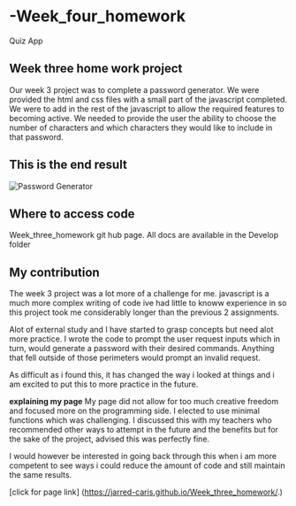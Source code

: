 # -Week_four_homework

Quiz App

## Week three home work project

Our week 3 project was to complete a password generator. We were provided the html and css files with a small part of the javascript completed. We were to add in the rest of the javascript to allow the required features to becoming active. We needed to provide the user the ability to choose the number of characters and which characters they would like to include in that password.

## This is the end result

![Password Generator](Assets/PwGenerator.PNG)

## Where to access code

Week_three_homework git hub page. All docs are available in the Develop folder

## My contribution

The week 3 project was a lot more of a challenge for me. javascript is a much more complex writing of code ive had little to knoww experience in so this project took me considerably longer than the previous 2 assignments.

Alot of external study and I have started to grasp concepts but need alot more practice. I wrote the code to prompt the user request inputs which in turn, would generate a password with their desired commands. Anything that fell outside of those perimeters would prompt an invalid request.

As difficult as i found this, it has changed the way i looked at things and i am excited to put this to more practice in the future.

**explaining my page**
My page did not allow for too much creative freedom and focused more on the programming side. I elected to use minimal functions which was challenging. I discussed this with my teachers who recommended other ways to attempt in the future and the benefits but for the sake of the project, advised this was perfectly fine.

I would however be interested in going back through this when i am more competent to see ways i could reduce the amount of code and still maintain the same results.

[click for page link] (https://jarred-caris.github.io/Week_three_homework/.)

